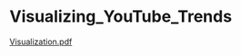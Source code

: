# Visualizing_YouTube_Trends

[Visualization.pdf](https://github.com/user-attachments/files/16059201/Visualization.pdf)
